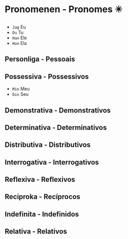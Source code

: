 # Pronomenen - Pronomes ✴️

-   `Jag` Eu
-   `Du` Tu
-   `Han` Ele
-   `Hon` Ela

## Personliga - Pessoais

## Possessiva - Possessivos

-   `Min` Meu
-   `Din` Seu

## Demonstrativa - Demonstrativos

## Determinativa - Determinativos

## Distributiva - Distributivos

## Interrogativa - Interrogativos

## Reflexiva - Reflexivos

## Reciproka - Recíprocos

## Indefinita - Indefinidos

## Relativa - Relativos
